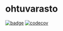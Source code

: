 # ohtuvarasto
[![badge](https://github.com/im-topezi/ohtuvarasto/workflows/CI/badge.svg)](https://github.com/im-topezi/ohtuvarasto/actions)
[![codecov](https://codecov.io/github/im-topezi/ohtuvarasto/branch/main/graph/badge.svg?token=1FHY7LMTDD)](https://codecov.io/github/im-topezi/ohtuvarasto)
